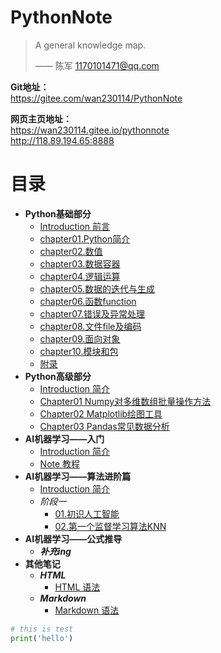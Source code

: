 <h1>PythonNote</h1>

> A general knowledge map.
>
> —— 陈军 1170101471@qq.com

**Git地址：**   
https://gitee.com/wan230114/PythonNote

**网页主页地址：**   
https://wan230114.gitee.io/pythonnote  
http://118.89.194.65:8888  
<!-- http://www.lastinvent.online   -->

# **目录**

<!-- menu -->
* **Python基础部分**
    * [Introduction 前言](00.Python/README.md)
    * [chapter01.Python简介](/00.Python/chapter01.Python简介.md)
    * [chapter02.数值]()
    * [chapter03.数据容器]()
    * [chapter04.逻辑运算]()
    * [chapter05.数据的迭代与生成]()
    * [chapter06.函数function]()
    * [chapter07.错误及异常处理]()
    * [chapter08.文件file及编码]()
    * [chapter09.面向对象]()
    * [chapter10.模块和包]()
    * [附录](/00.Python/附录.md)
* **Python高级部分**
    * [Introduction 简介](01.Datascience/README.md)
    * [Chapter01 Numpy对多维数组批量操作方法](01.Datascience/Datascience_1numpy.md)
    * [Chapter02 Matplotlib绘图工具](01.Datascience/Datascience_2matplotlib.md)
    * [Chapter03 Pandas常见数据分析](01.Datascience/Datascience_3pandas.md)
* **AI机器学习——入门**
    * [Introduction 简介](02.AI_ML/README.md)
    * [Note 教程](02.AI_ML/ML.md)
* **AI机器学习——算法进阶篇**
    * [Introduction 简介](03.AI_ML_机器学习集训营/README.md)
    * *阶段一*
      * [01.初识人工智能](/03.AI_ML_机器学习集训营/Phase1/01.初识人工智能.md)
      * [02.第一个监督学习算法KNN](/03.AI_ML_机器学习集训营/Phase1/02.第一个监督学习算法KNN.md)
* **AI机器学习——公式推导**
    * ***补充ing***
* **其他笔记**
    * ***HTML***
      * [HTML 语法](Others/HTML高级语法/HTML高级语法.md)
    * ***Markdown***
      * [Markdown 语法](Others/Markdown笔记/HTML及markdown常用命令.md)
<!-- menu -->


```python
# this is test
print('hello')
```